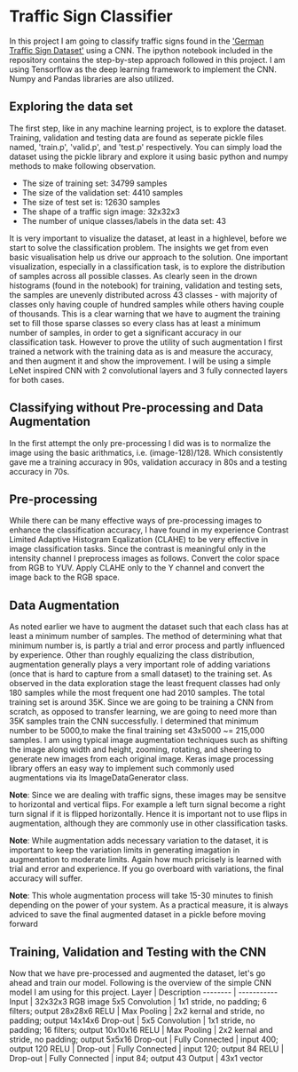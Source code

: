 # Traffic Sign Classifier
In this project I am going to classify traffic signs found in the ['German Traffic Sign Dataset'](http://benchmark.ini.rub.de/?section=gtsrb&subsection=dataset) using a CNN. The ipython notebook included in the repository contains the step-by-step approach followed in this project. I am using Tensorflow as the deep learning framework to implement the CNN. Numpy and Pandas libraries are also utilized. 

## Exploring the data set
The first step, like in any machine learning project, is to explore the dataset. Training, validation and testing data are found as seperate pickle files named, 'train.p', 'valid.p', and 'test.p' respectively. You can simply load the dataset using the pickle library and explore it using basic python and numpy methods to make following observation.
*	The size of training set: 34799 samples
*	The size of the validation set: 4410 samples
*	The size of test set is: 12630 samples
*	The shape of a traffic sign image: 32x32x3
*	The number of unique classes/labels in the data set: 43

It is very important to visualize the dataset, at least in a highlevel, before we start to solve the classification problem. The insights we get from even basic visualisation help us drive our approach to the solution. One important visualization, especially in a classification task, is to explore the distribution of samples across all possible classes. As clearly seen in the drown histograms (found in the notebook) for training, validation and testing sets, the samples are unevenly distributed across 43 classes - with majority of classes only having couple of hundred samples while others having couple of thousands. This is a clear warning that we have to augment the training set to fill those sparse classes so every class has at least a minimum number of samples, in order to get a significant accuracy in our classification task. However to prove the utility of such augmentation I first trained a network with the training data as is and measure the accuracy, and then augment it and show the improvement. I will be using a simple LeNet inspired CNN with 2 convolutional layers and 3 fully connected layers for both cases. 

## Classifying without Pre-processing and Data Augmentation
In the first attempt the only pre-processing I did was is to normalize the image using the basic arithmatics, i.e. (image-128)/128. Which consistently gave me a training accuracy in 90s, validation accuracy in 80s and a testing accuracy in 70s.

## Pre-processing
While there can be many effective ways of pre-processing images to enhance the classification accuracy, I have found in my experience Contrast Limited Adaptive Histogram Eqalization (CLAHE) to be very effective in image classification tasks. Since the contrast is meaningful only in the intensity channel I preprocess images as follows. Convert the color space from RGB to YUV. Apply CLAHE only to the Y channel and convert the image back to the RGB space.

## Data Augmentation
As noted earlier we have to augment the dataset such that each class has at least a minimum number of samples. The method of determining what that minimum number is, is partly a trial and error process and partly influenced by experience. Other than roughly equalizing the class distribution, augmentation generally plays a very important role of adding variations (once that is hard to capture from a small dataset) to the training set. As observed in the data exploration stage the least frequent classes had only 180 samples while the  most frequent one had 2010 samples. The total training set is around 35K. Since we are going to be training a CNN from scratch, as opposed to transfer learning, we are going to need more than 35K samples train the CNN successfully. I determined that minimum number to be 5000,to make the final training set 43x5000 ~= 215,000 samples. I am using typical image augmentation techniques such as shifting the image along width and height, zooming, rotating, and sheering to generate new images from each original image. Keras image processing library offers an easy way to implement such commonly used augmentations via its ImageDataGenerator class.   

**Note**: Since we are dealing with traffic signs, these images may be sensitve to horizontal and vertical flips. For example a left turn signal become a right turn signal if it is flipped horizontally. Hence it is important not to use flips in augmentation, although they are commonly use in other classification tasks.

**Note**: While augmentation adds necessary variation to the dataset, it is important to keep the variation limits in generating imagation in augmentation to moderate limits. Again how much pricisely is learned with trial and error and experience. If you go overboard with variations, the final accuracy will suffer.

**Note**: This whole augmentation process will take 15-30 minutes to finish depending on the power of your system. As a practical measure, it is always adviced to save the final augmented dataset in a pickle before moving forward

## Training, Validation and Testing with the CNN
Now that we have pre-processed and augmented the dataset, let's go ahead and train our model. Following is the overview of the simple CNN model I am using for this project.
Layer    | Description
-------- | -----------
Input | 32x32x3 RGB image
5x5 Convolution | 1x1 stride, no padding; 6 filters; output 28x28x6
RELU | 
Max Pooling | 2x2 kernal and stride, no padding; output 14x14x6
Drop-out | 
5x5 Convolution | 1x1 stride, no padding; 16 filters; output 10x10x16
RELU | 
Max Pooling | 2x2 kernal and stride, no padding; output 5x5x16
Drop-out | 
Fully Connected | input 400; output 120
RELU | 
Drop-out | 
Fully Connected | input 120; output 84
RELU | 
Drop-out | 
Fully Connected | input 84; output 43
Output | 43x1 vector


